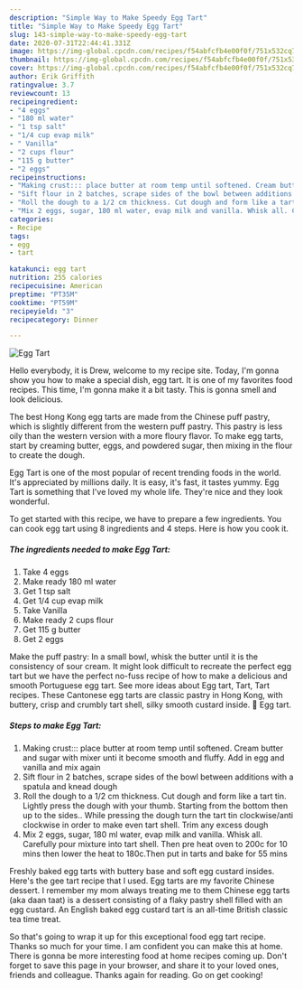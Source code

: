 ```yaml
---
description: "Simple Way to Make Speedy Egg Tart"
title: "Simple Way to Make Speedy Egg Tart"
slug: 143-simple-way-to-make-speedy-egg-tart
date: 2020-07-31T22:44:41.331Z
image: https://img-global.cpcdn.com/recipes/f54abfcfb4e00f0f/751x532cq70/egg-tart-recipe-main-photo.jpg
thumbnail: https://img-global.cpcdn.com/recipes/f54abfcfb4e00f0f/751x532cq70/egg-tart-recipe-main-photo.jpg
cover: https://img-global.cpcdn.com/recipes/f54abfcfb4e00f0f/751x532cq70/egg-tart-recipe-main-photo.jpg
author: Erik Griffith
ratingvalue: 3.7
reviewcount: 13
recipeingredient:
- "4 eggs"
- "180 ml water"
- "1 tsp salt"
- "1/4 cup evap milk"
- " Vanilla"
- "2 cups flour"
- "115 g butter"
- "2 eggs"
recipeinstructions:
- "Making crust::: place butter at room temp until softened. Cream butter and sugar with mixer unti it become smooth and fluffy. Add in egg and vanilla and mix again"
- "Sift flour in 2 batches, scrape sides of the bowl between additions with a spatula and knead dough"
- "Roll the dough to a 1/2 cm thickness. Cut dough and form like a tart tin. Lightly press the dough with your thumb. Starting from the bottom then up to the sides.. While pressing the dough turn the tart tin clockwise/anti clockwise in order to make even tart shell. Trim any excess dough"
- "Mix 2 eggs, sugar, 180 ml water, evap milk and vanilla. Whisk all. Carefully pour mixture into tart shell. Then pre heat oven to 200c for 10 mins then lower the heat to 180c.Then put in tarts and bake for 55 mins"
categories:
- Recipe
tags:
- egg
- tart

katakunci: egg tart 
nutrition: 255 calories
recipecuisine: American
preptime: "PT35M"
cooktime: "PT59M"
recipeyield: "3"
recipecategory: Dinner

---
```



![Egg Tart](https://img-global.cpcdn.com/recipes/f54abfcfb4e00f0f/751x532cq70/egg-tart-recipe-main-photo.jpg)

Hello everybody, it is Drew, welcome to my recipe site. Today, I'm gonna show you how to make a special dish, egg tart. It is one of my favorites food recipes. This time, I'm gonna make it a bit tasty. This is gonna smell and look delicious.

The best Hong Kong egg tarts are made from the Chinese puff pastry, which is slightly different from the western puff pastry. This pastry is less oily than the western version with a more floury flavor. To make egg tarts, start by creaming butter, eggs, and powdered sugar, then mixing in the flour to create the dough.

Egg Tart is one of the most popular of recent trending foods in the world. It's appreciated by millions daily. It is easy, it's fast, it tastes yummy. Egg Tart is something that I've loved my whole life. They're nice and they look wonderful.


To get started with this recipe, we have to prepare a few ingredients. You can cook egg tart using 8 ingredients and 4 steps. Here is how you cook it.

<!--inarticleads1-->

##### The ingredients needed to make Egg Tart:

1. Take 4 eggs
1. Make ready 180 ml water
1. Get 1 tsp salt
1. Get 1/4 cup evap milk
1. Take  Vanilla
1. Make ready 2 cups flour
1. Get 115 g butter
1. Get 2 eggs


Make the puff pastry: In a small bowl, whisk the butter until it is the consistency of sour cream. It might look difficult to recreate the perfect egg tart but we have the perfect no-fuss recipe of how to make a delicious and smooth Portuguese egg tart. See more ideas about Egg tart, Tart, Tart recipes. These Cantonese egg tarts are classic pastry in Hong Kong, with buttery, crisp and crumbly tart shell, silky smooth custard inside. 🎦 Egg tart. 

<!--inarticleads2-->

##### Steps to make Egg Tart:

1. Making crust::: place butter at room temp until softened. Cream butter and sugar with mixer unti it become smooth and fluffy. Add in egg and vanilla and mix again
1. Sift flour in 2 batches, scrape sides of the bowl between additions with a spatula and knead dough
1. Roll the dough to a 1/2 cm thickness. Cut dough and form like a tart tin. Lightly press the dough with your thumb. Starting from the bottom then up to the sides.. While pressing the dough turn the tart tin clockwise/anti clockwise in order to make even tart shell. Trim any excess dough
1. Mix 2 eggs, sugar, 180 ml water, evap milk and vanilla. Whisk all. Carefully pour mixture into tart shell. Then pre heat oven to 200c for 10 mins then lower the heat to 180c.Then put in tarts and bake for 55 mins


Freshly baked egg tarts with buttery base and soft egg custard insides. Here&#39;s the gee tart recipe that I used. Egg tarts are my favorite Chinese dessert. I remember my mom always treating me to them Chinese egg tarts (aka daan taat) is a dessert consisting of a flaky pastry shell filled with an egg custard. An English baked egg custard tart is an all-time British classic tea time treat. 

So that's going to wrap it up for this exceptional food egg tart recipe. Thanks so much for your time. I am confident you can make this at home. There is gonna be more interesting food at home recipes coming up. Don't forget to save this page in your browser, and share it to your loved ones, friends and colleague. Thanks again for reading. Go on get cooking!
